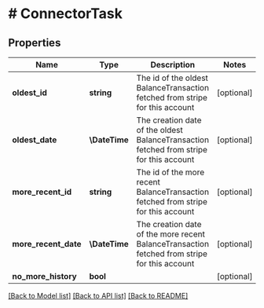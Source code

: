 # # ConnectorTask

## Properties

Name | Type | Description | Notes
------------ | ------------- | ------------- | -------------
**oldest_id** | **string** | The id of the oldest BalanceTransaction fetched from stripe for this account | [optional]
**oldest_date** | **\DateTime** | The creation date of the oldest BalanceTransaction fetched from stripe for this account | [optional]
**more_recent_id** | **string** | The id of the more recent BalanceTransaction fetched from stripe for this account | [optional]
**more_recent_date** | **\DateTime** | The creation date of the more recent BalanceTransaction fetched from stripe for this account | [optional]
**no_more_history** | **bool** |  | [optional]

[[Back to Model list]](../../README.md#models) [[Back to API list]](../../README.md#endpoints) [[Back to README]](../../README.md)
